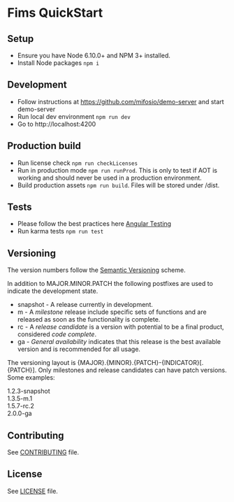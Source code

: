 # Fims QuickStart

## Setup

* Ensure you have Node 6.10.0+ and NPM 3+ installed.
* Install Node packages `npm i`

## Development
* Follow instructions at https://github.com/mifosio/demo-server and start demo-server
* Run local dev environment `npm run dev`
* Go to http://localhost:4200

## Production build
* Run license check `npm run checkLicenses`
* Run in production mode `npm run runProd`. This is only to test if AOT is working and should never be used in a production environment.
* Build production assets `npm run build`. Files will be stored under /dist.

## Tests
* Please follow the best practices here [Angular Testing](https://angular.io/docs/ts/latest/guide/testing.html)
* Run karma tests `npm run test`


## Versioning
The version numbers follow the [Semantic Versioning](http://semver.org/) scheme.

In addition to MAJOR.MINOR.PATCH the following postfixes are used to indicate the development state.

* snapshot - A release currently in development. 
* m - A _milestone_ release include specific sets of functions and are released as soon as the functionality is complete.
* rc - A _release candidate_ is a version with potential to be a final product, considered _code complete_.
* ga - _General availability_ indicates that this release is the best available version and is recommended for all usage.

The versioning layout is {MAJOR}.{MINOR}.{PATCH}-{INDICATOR}[.{PATCH}]. Only milestones and release candidates can  have patch versions. Some examples:

1.2.3-snapshot  
1.3.5-m.1  
1.5.7-rc.2  
2.0.0-ga

## Contributing
See [CONTRIBUTING](CONTRIBUTING.md) file.

## License
See [LICENSE](LICENSE) file.
